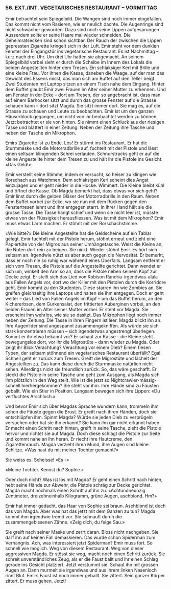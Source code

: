### 56. EXT./INT. VEGETARISCHES RESTAURANT – VORMITTAG

Emir betrachtet sein Spiegelbild. Die Wangen sind noch immer eingefallen. Das kommt nicht vom Rasieren, wie er neulich dachte. Die Augenringe sind nicht schwächer geworden. Dazu sind noch seine Lippen aufgesprungen. Ausserdem sollte er seine Haare mal wieder schneiden. Die Geheimratsecken sind schon sichtbar. Der Rauch der zwischen die Lippen gepressten Zigarette kringelt sich in der Luft. Emir steht vor dem dunklen Fenster der Eingangstür ins vegetarische Restaurant. Es ist Nachmittag – kurz nach drei Uhr. Um drei Uhr hatten sie abgemacht. An seinem Spiegelbild vorbei sieht er durch die Scheibe im Innern des Lokals die beiden Angestellten hinter dem Tresen. Ein schlaksiger Kerl mit Brille und eine kleine Frau. Vor ihnen die Kasse, daneben die Waage, auf der man das Gewicht des Essens misst, das man sich am Buffet auf den Teller beigt. Zwei Studenten mit Laptop sitzen an einem Tisch nahe dem Eingang. Hinter dem Buffet glaubt Emir zwei Frauen im Alter seiner Mutter zu erkennen. Und am Fenster in der Ecke – dort am Tresen, der so angebracht ist, dass man auf einem Barhocker sitzt und durch das grosse Fenster auf die Strasse schauen kann – dort sitzt Magda. Sie sitzt immer dort. Sie mag es, auf die Strasse zu schauen und Leute zu beobachten. Emir ist um den ganzen Häuserblock gegangen, um nicht von ihr beobachtet werden zu können. Jetzt betrachtet er sie von hinten. Sie nimmt einen Schluck aus der riesigen Tasse und blättert in einer Zeitung. Neben der Zeitung ihre Tasche und neben der Tasche ein Mikrophon.

Emirs Zigarette ist zu Ende. Los! Er stürmt ins Restaurant. Er hat die Sturmmaske und die Motorradbrille auf, fuchtelt mit der Pistole und lässt einen seltsam klingenden Schrei verlauten. Schnurstracks geht er auf die kleine Angestellte hinter dem Tresen zu und hält ihr die Pistole ins Gesicht. «Das Geld!»

Emir verstellt seine Stimme, indem er versucht, so heiser zu klingen wie Rorschach aus Watchmen. Dem schlaksigen Kerl scheint dies Angst einzujagen und er geht nieder in die Hocke. Wimmert. Die Kleine bleibt kühl und öffnet die Kasse. Ob Magda bemerkt hat, dass etwas vor sich geht? Emir linst durch die gelben Gläser der Motorradbrille in den Raum. Neben dem Buffet vorbei zur Ecke, wo sie nun mit dem Rücken gegen den Fenstertresen lehnt und ihm entgegen starrt. In ihrer Hand hält sie die grosse Tasse. Die Tasse hängt schief und wenn sie nicht leer ist, müsste etwas von der Flüssigkeit herausfliessen. Was ist mit dem Mikrophon? Emir muss etwas Lärm machen. Er stöhnt mit der Rorschachstimme.

«Wie bitte?» Die kleine Angestellte hat die Geldscheine auf ein Tablar gelegt. Emir fuchtelt mit der Pistole herum, stöhnt erneut und zieht eine Papiertüte von der Migros aus seiner Umhängetasche. Weist die Kleine an, die Noten dort rein zu beigen. Sie nickt. Wieder stöhnt Emir. Es hört sich seltsam an. Irgendwie nützt es aber auch gegen die Nervosität. Er bemerkt, dass er noch nie so ruhig war während eines Überfalls. Langsam entfernt er sich vom Tresen, die Pistole auf die Angestellte gerichtet. Dann wendet er sich um, winkelt den Arm so an, dass die Pistole neben seinem Kopf zur Decke zeigt. Er stellt sich das Lied von Robison Randria-irgendwas-alala aus Fallen Angels vor, dort wo der Killer mit den Pistolen durch die Korridore geht. Emir kommt zu den Studenten. Diese starren ihn wie Zombies an. Sie greifen gleichzeitig ihre Laptops und halten sie ihm entgegen. Doch er geht weiter – das Lied von Fallen Angels im Kopf – um das Buffet herum, an den Kichererbsen, dem Gurkensalat, den frittierten Auberginen vorbei, an den beiden Frauen im Alter seiner Mutter vorbei. Er steht vor Magda. Sie erscheint ihm wehrlos, wie sie so dasitzt. Das Mikrophon liegt noch immer neben der Zeitung. Die Tasse in ihren Fingern ist leer. Magda blickt ihn an. Ihre Augenlider sind angespannt zusammengekniffen. Als würde sie sich stark konzentrieren müssen – sich irgendetwas angestrengt überlegen. Kommt er ihr etwa bekannt vor? Er schaut zur Kasse – die Kleine steht bewegungslos dort, vor ihr die Migrostüte – dann wieder zu Magda. Oder zeigt ihr Blick Verachtung? Verachtung vor einem Dieb? Einem fiesen Typen, der seltsam stöhnend ein vegetarisches Restaurant überfällt? Egal. Schnell geht er zurück zum Tresen. Greift die Migrostüte und lächelt der Angestellten zu. Das kann diese durch die Sturmmaske natürlich nicht sehen. Allerdings nickt sie freundlich zurück. So, das wäre geschafft. Er steckt die Pistole in seine Tasche und geht zum Ausgang, als Magda sich ihm plötzlich in den Weg stellt. Wie ist die jetzt so Nightcrawler-mässig-schnell hierhergekommen? Sie steht vor ihm. Ihre Hände sind zu Fäusten geballt. Wie ein Stier in Position. Langsam bewegen sich ihre Lippen: «Du verfluchtes Arschloch.»

Und bevor Emir sich über Magdas Sprache wundern kann, trommeln ihm schon die Fäuste gegen die Brust. Er greift nach ihren Händen, doch sie entschlüpfen ihm. Spinnt Magda? Würde sie jeden Dieb zu verprügeln versuchen oder hat sie ihn erkannt? Sie kann ihn gar nicht erkannt haben. Er macht einen Schritt nach hinten, greift in seine Tasche, zieht die Pistole hervor und richtet sie auf Magda. Doch diese schlägt die Pistole zur Seite und kommt nahe an ihn heran. Er riecht ihre Hautcreme, den Zigarettenrauch. Magda verzieht ihren Mund, ihre Augen sind kleine Schlitze. «Was hast du mit meiner Tochter gemacht?»

Sie weiss es. Scheisse! «Es -»

«Meine Tochter. Kennst du? Sophie.»

Oder doch nicht? Was ist los mit Magda? Er geht einen Schritt nach hinten, hebt seine Hände zur Abwehr, die Pistole schräg zur Decke gerichtet. Magda macht nochmals einen Schritt auf ihn zu. «Achtundneunzig Zentimeter, dreizehneinhalb Kilogramm, grüne Augen, aschblond. Hm?»

Emir hat immer gedacht, das Haar von Sophie sei braun. Aschblond ist doch das von Magda. Aber was hat das jetzt mit dem Ganzen zu tun? Magda kommt ihm irgendwie fremd vor. Sie schnauft durch die zusammengebissenen Zähne. «Zeig dich, du feige Sau.»

Sie greift nach seiner Maske und zerrt daran. Bloss nicht nachgeben. Sie darf ihn auf keinen Fall demaskieren. Das wurde schon Spiderman zum Verhängnis. Ach, was interessiert jetzt Spiderman? Emir muss fort. So schnell wie möglich. Weg von diesem Restaurant. Weg von dieser aggressiven Magda. Er stösst sie weg, macht noch einen Schritt zurück. Sie schreit unverständliches Zeug, als er die Faust ballt und ihr einen Schlag gerade ins Gesicht platziert. Jetzt verstummt sie. Schaut ihn mit grossen Augen an. Dann murmelt sie irgendwas und aus ihrem linken Nasenloch rinnt Blut. Emirs Faust ist noch immer geballt. Sie zittert. Sein ganzer Körper zittert. Er muss gehen. Jetzt!
